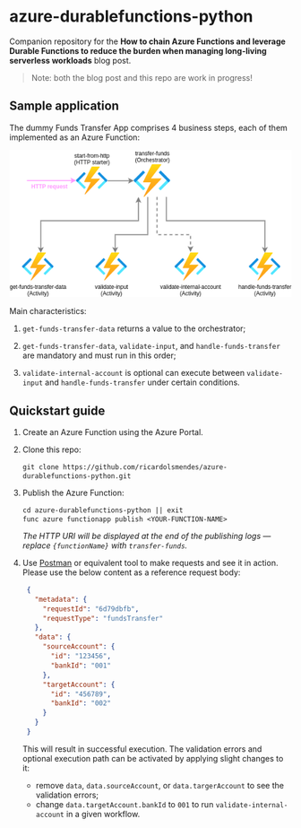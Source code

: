 # azure-durablefunctions-python

Companion repository for the **How to chain Azure Functions and leverage Durable Functions to
reduce the burden when managing long-living serverless workloads** blog post.

> Note: both the blog post and this repo are work in progress!

## Sample application

The dummy Funds Transfer App comprises 4 business steps, each of them implemented as an
Azure Function:

![N|Solid](.diagrams/workloads-funds-transfer.png
"The sample Funds Transfer App using Azure Durable Functions")

Main characteristics:
1. `get-funds-transfer-data` returns a value to the orchestrator; 

1. `get-funds-transfer-data`, `validate-input`, and `handle-funds-transfer` are mandatory and must
   run in this order;
   
1. `validate-internal-account` is optional can execute between `validate-input` and
   `handle-funds-transfer` under certain conditions.

## Quickstart guide

1. Create an Azure Function using the Azure Portal.

1. Clone this repo:
   ```shell
   git clone https://github.com/ricardolsmendes/azure-durablefunctions-python.git
   ```

1. Publish the Azure Function:
   ```shell
   cd azure-durablefunctions-python || exit
   func azure functionapp publish <YOUR-FUNCTION-NAME>
   ```
   _The HTTP URI will be displayed at the end of the publishing logs — replace `{functionName}`
   with `transfer-funds`._
   
1. Use [Postman](https://www.postman.com) or equivalent tool to make requests and see it in
   action. Please use the below content as a reference request body:
   ```json
    {
      "metadata": {
        "requestId": "6d79dbfb",
        "requestType": "fundsTransfer"
      },
      "data": {
        "sourceAccount": {
          "id": "123456",
          "bankId": "001"
        },
        "targetAccount": {
          "id": "456789",
          "bankId": "002"
        }
      }
    }
   ```
   This will result in successful execution. The validation errors and optional execution path
   can be activated by applying slight changes to it:
   - remove `data`, `data.sourceAccount`, or `data.targerAccount` to see the validation errors;
   - change `data.targetAccount.bankId` to `001` to run `validate-internal-account` in a given
     workflow.

